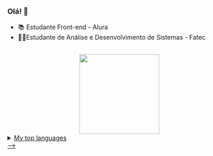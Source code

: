 ### Olá! 👋

- 📚 Estudante Front-end - Alura
- 👩‍💻Estudante de Análise e Desenvolvimento de Sistemas - Fatec

##

<div align="center">
<a href="https://github.com/lanmeb">
<img height="180em" src="https://github-readme-stats.vercel.app/api/top-langs/?username=lanmeb&layout=compact&langs_count=7&theme=great-gatsby"/>
 
<!--<img height="180em" src="https://github-readme-stats.vercel.app/api?username=lanmeb&show_icons=true&theme=great-gatsby&include_all_commits=true&count_private=true"/> -->
</div>

<details>
<summary>My top languages</summary>

| Rank | Languages |
|-----:|-----------|
|     1| Javascript|
|     2| HTML    |
|     3| CSS       |

</details>
-->

<!--
![image](https://github.com/lanmeb/portfolio/blob/main/assets/tela.png)
<picture>
 <source media="(prefers-color-scheme: dark)" srcset="YOUR-DARKMODE-IMAGE">
 <source media="(prefers-color-scheme: light)" srcset="YOUR-LIGHTMODE-IMAGE">
 <img alt="YOUR-ALT-TEXT" src="YOUR-DEFAULT-IMAGE">
</picture>
-->


<!--
**lanmeb/lanmeb** is a ✨ _special_ ✨ repository because its `README.md` (this file) appears on your GitHub profile.

Here are some ideas to get you started:

- 🔭 I’m currently working on ...
- 🌱 I’m currently learning ...
- 👯 I’m looking to collaborate on ...
- 🤔 I’m looking for help with ...
- 💬 Ask me about ...
- 📫 How to reach me: ...
- 😄 Pronouns: ...
- ⚡ Fun fact: ...
-->
